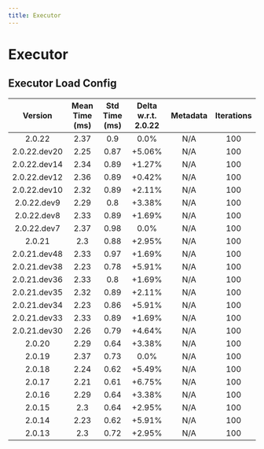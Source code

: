 ```yaml
---
title: Executor
---
```

# Executor

## Executor Load Config

| Version | Mean Time (ms) | Std Time (ms) | Delta w.r.t. 2.0.22 | Metadata | Iterations |
| :---: | :---: | :---: | :---: | :---: | :---: |
| 2.0.22 | 2.37 | 0.9 | 0.0% | N/A | 100 |
| 2.0.22.dev20 | 2.25 | 0.87 | +5.06% | N/A | 100 |
| 2.0.22.dev14 | 2.34 | 0.89 | +1.27% | N/A | 100 |
| 2.0.22.dev12 | 2.36 | 0.89 | +0.42% | N/A | 100 |
| 2.0.22.dev10 | 2.32 | 0.89 | +2.11% | N/A | 100 |
| 2.0.22.dev9 | 2.29 | 0.8 | +3.38% | N/A | 100 |
| 2.0.22.dev8 | 2.33 | 0.89 | +1.69% | N/A | 100 |
| 2.0.22.dev7 | 2.37 | 0.98 | 0.0% | N/A | 100 |
| 2.0.21 | 2.3 | 0.88 | +2.95% | N/A | 100 |
| 2.0.21.dev48 | 2.33 | 0.97 | +1.69% | N/A | 100 |
| 2.0.21.dev38 | 2.23 | 0.78 | +5.91% | N/A | 100 |
| 2.0.21.dev36 | 2.33 | 0.8 | +1.69% | N/A | 100 |
| 2.0.21.dev35 | 2.32 | 0.89 | +2.11% | N/A | 100 |
| 2.0.21.dev34 | 2.23 | 0.86 | +5.91% | N/A | 100 |
| 2.0.21.dev33 | 2.33 | 0.89 | +1.69% | N/A | 100 |
| 2.0.21.dev30 | 2.26 | 0.79 | +4.64% | N/A | 100 |
| 2.0.20 | 2.29 | 0.64 | +3.38% | N/A | 100 |
| 2.0.19 | 2.37 | 0.73 | 0.0% | N/A | 100 |
| 2.0.18 | 2.24 | 0.62 | +5.49% | N/A | 100 |
| 2.0.17 | 2.21 | 0.61 | +6.75% | N/A | 100 |
| 2.0.16 | 2.29 | 0.64 | +3.38% | N/A | 100 |
| 2.0.15 | 2.3 | 0.64 | +2.95% | N/A | 100 |
| 2.0.14 | 2.23 | 0.62 | +5.91% | N/A | 100 |
| 2.0.13 | 2.3 | 0.72 | +2.95% | N/A | 100 |
